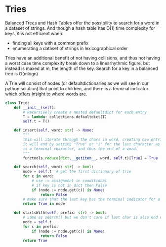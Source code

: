 # Tries

Balanced Trees and Hash Tables offer the possibility to search for a word in a dataset of strings. And though a hash table has O(1) time complexity for keys, it is not efficient when:
- finding all keys with a common prefix
- enumerating a dataset of strings in lexicographical order

Tries have an additional benefit of not having collisions, and thus not having a worst case time complexity break down to a linearhythmic figure, but instead is maxed at m, the length of the key. Search for a key in a balanced tree is O(mlogn)

A Trie will consist of nodes (or defaultdictionaries as we will see in our python solution) that point to children, and there is a terminal indicator which offers insight to where words are.

```python
class Trie:
    def __init__(self):
        # Recursively create a nested defaultdict for each entry
        T = lambda: collections.defaultdict(T)
        self.t = T()

    def insert(self, word: str) -> None:
        """
        This will iterate through the chars in word, creating new entries in the dictionary
        it will end by setting "True" or "1" for the last character as "True" which means
        is a terminal character, and thus the end of a word.
        """
        functools.reduce(dict.__getitem__, word, self.t)[True] = True

    def search(self, word: str) -> bool:
        node = self.t  # get the first dictionary of trie
        for c in word:
            # use := assignment in conditional
            # if key is not in dict then False
            if (node := node.get(c)) is None:
                return False
        # make sure that the last key has the terminal indicator for a complete word
        return True in node

    def startsWith(self, prefix: str) -> bool:
        # Same as search() but we don't care if last char is also end of a word
        node = self.t
        for c in prefix:
            if (node := node.get(c)) is None:
                return False
        return True
```
